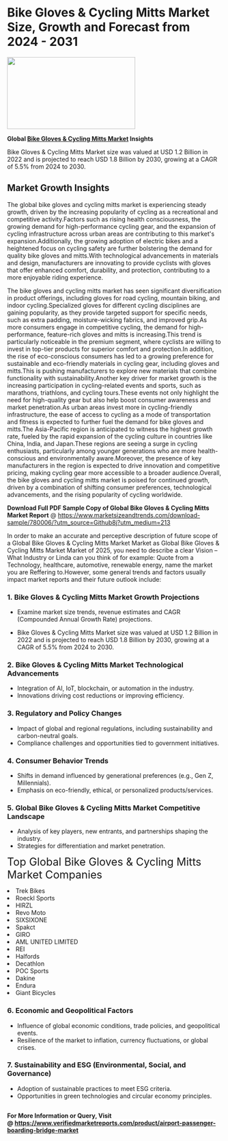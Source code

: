 <H1>Bike Gloves & Cycling Mitts Market Size, Growth and Forecast from 2024 - 2031</H1><img class="aligncenter size-medium wp-image-584254" src="https://thirdeyenews.in/wp-content/uploads/2024/09/Global-Market-Research-300x168.jpeg" alt="" width="300" height="168" /><p><strong>Global&nbsp;<a href="https://www.marketsizeandtrends.com/download-sample/780006/?utm_source=Github8j?utm_medium=213">Bike Gloves & Cycling Mitts Market</a> Insights</strong></p><p>Bike Gloves & Cycling Mitts Market size was valued at USD 1.2 Billion in 2022 and is projected to reach USD 1.8 Billion by 2030, growing at a CAGR of 5.5% from 2024 to 2030.</p><p><h2>Market Growth Insights</h2> <p>The global bike gloves and cycling mitts market is experiencing steady growth, driven by the increasing popularity of cycling as a recreational and competitive activity.Factors such as rising health consciousness, the growing demand for high-performance cycling gear, and the expansion of cycling infrastructure across urban areas are contributing to this market's expansion.Additionally, the growing adoption of electric bikes and a heightened focus on cycling safety are further bolstering the demand for quality bike gloves and mitts.With technological advancements in materials and design, manufacturers are innovating to provide cyclists with gloves that offer enhanced comfort, durability, and protection, contributing to a more enjoyable riding experience.</p> <p>The bike gloves and cycling mitts market has seen significant diversification in product offerings, including gloves for road cycling, mountain biking, and indoor cycling.Specialized gloves for different cycling disciplines are gaining popularity, as they provide targeted support for specific needs, such as extra padding, moisture-wicking fabrics, and improved grip.As more consumers engage in competitive cycling, the demand for high-performance, feature-rich gloves and mitts is increasing.This trend is particularly noticeable in the premium segment, where cyclists are willing to invest in top-tier products for superior comfort and protection.In addition, the rise of eco-conscious consumers has led to a growing preference for sustainable and eco-friendly materials in cycling gear, including gloves and mitts.This is pushing manufacturers to explore new materials that combine functionality with sustainability.Another key driver for market growth is the increasing participation in cycling-related events and sports, such as marathons, triathlons, and cycling tours.These events not only highlight the need for high-quality gear but also help boost consumer awareness and market penetration.As urban areas invest more in cycling-friendly infrastructure, the ease of access to cycling as a mode of transportation and fitness is expected to further fuel the demand for bike gloves and mitts.The Asia-Pacific region is anticipated to witness the highest growth rate, fueled by the rapid expansion of the cycling culture in countries like China, India, and Japan.These regions are seeing a surge in cycling enthusiasts, particularly among younger generations who are more health-conscious and environmentally aware.Moreover, the presence of key manufacturers in the region is expected to drive innovation and competitive pricing, making cycling gear more accessible to a broader audience.Overall, the bike gloves and cycling mitts market is poised for continued growth, driven by a combination of shifting consumer preferences, technological advancements, and the rising popularity of cycling worldwide.</p> <p><span class=""><strong>Download Full PDF Sample Copy of Global Bike Gloves & Cycling Mitts Market Report</strong> @ <a href="https://www.marketsizeandtrends.com/download-sample/780006/?utm_source=Github8j?utm_medium=213" target="_blank">https://www.marketsizeandtrends.com/download-sample/780006/?utm_source=Github8j?utm_medium=213</a></span></p><p>In order to make an accurate and perceptive description of future scope of a Global&nbsp;Bike Gloves & Cycling Mitts Market Market as Global&nbsp;Bike Gloves & Cycling Mitts Market Market of 2025, you need to describe a clear Vision &ndash; What Industry or Linda can you think of for example: Quote from a Technology, healthcare, automotive, renewable energy, name the market you are Reffering to.However, some general trends and factors usually impact market reports and their future outlook include:</p><h3>1.&nbsp;<strong>Bike Gloves & Cycling Mitts Market Growth Projections</strong></h3><ul><li>Examine market size trends, revenue estimates and CAGR (Compounded Annual Growth Rate) projections.</li><li><p>Bike Gloves & Cycling Mitts Market size was valued at USD 1.2 Billion in 2022 and is projected to reach USD 1.8 Billion by 2030, growing at a CAGR of 5.5% from 2024 to 2030.</p></li></ul><h3>2.&nbsp;<strong>Bike Gloves & Cycling Mitts Market Technological Advancements</strong></h3><ul><li>Integration of AI, IoT, blockchain, or automation in the industry.</li><li>Innovations driving cost reductions or improving efficiency.</li></ul><h3>3.&nbsp;<strong>Regulatory and Policy Changes</strong></h3><ul><li>Impact of global and regional regulations, including sustainability and carbon-neutral goals.</li><li>Compliance challenges and opportunities tied to government initiatives.</li></ul><h3>4.&nbsp;<strong>Consumer Behavior Trends</strong></h3><ul><li>Shifts in demand influenced by generational preferences (e.g., Gen Z, Millennials).</li><li>Emphasis on eco-friendly, ethical, or personalized products/services.</li></ul><h3>5.&nbsp;<strong>Global Bike Gloves & Cycling Mitts Market Competitive Landscape</strong></h3><ul><li>Analysis of key players, new entrants, and partnerships shaping the industry.</li><li>Strategies for differentiation and market penetration.</li></ul><p data-pm-slice="1 1 []"><span style="color: inherit; font-family: inherit; font-size: 25px;">Top Global Bike Gloves & Cycling Mitts Market Companies</span></p><div class="" data-test-id=""><p><li>Trek Bikes</li><li> Roeckl Sports</li><li> HIRZL</li><li> Revo Moto</li><li> SIXSIXONE</li><li> Spakct</li><li> GIRO</li><li> AML UNITED LIMITED</li><li> REI</li><li> Halfords</li><li> Decathlon</li><li> POC Sports</li><li> Dakine</li><li> Endura</li><li> Giant Bicycles</li></p></div><h3>6.&nbsp;<strong>Economic and Geopolitical Factors</strong></h3><ul><li>Influence of global economic conditions, trade policies, and geopolitical events.</li><li>Resilience of the market to inflation, currency fluctuations, or global crises.</li></ul><h3>7.&nbsp;<strong>Sustainability and ESG (Environmental, Social, and Governance)</strong></h3><ul><li>Adoption of sustainable practices to meet ESG criteria.</li><li>Opportunities in green technologies and circular economy principles.</li></ul><h2><strong style="font-size: 14px;">For More Information or Query, Visit @&nbsp;</strong><a style="background-color: #ffffff; font-size: 14px;" href="https://www.marketsizeandtrends.com/report/bike-gloves-cycling-mitts-market/" target="_blank">https://www.verifiedmarketreports.com/product/airport-passenger-boarding-bridge-market</a></h2>